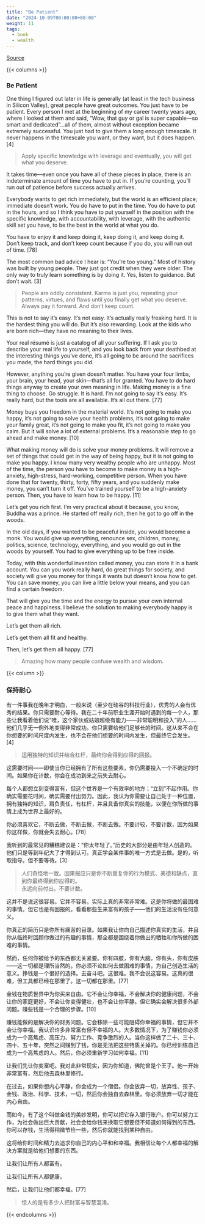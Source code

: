 ```yaml
---
title: "Be Patient"
date: "2024-10-09T00:00:00+08:00"
weight: 11
tags:
  - book
  - wealth
---
```


[Source](https://www.navalmanack.com/almanack-of-naval-ravikant/be-patient)

{{< columns >}}

### Be Patient

One thing I figured out later in life is generally (at least in the tech business in Silicon Valley), great people have great outcomes. You just have to be patient. Every person I met at the beginning of my career twenty years ago, where I looked at them and said, “Wow, that guy or gal is super capable—so smart and dedicated”…all of them, almost without exception became extremely successful. You just had to give them a long enough timescale. It never happens in the timescale you want, or they want, but it does happen. [4]

> Apply specific knowledge with leverage and eventually, you will get what you deserve.

It takes time—even once you have all of these pieces in place, there is an indeterminate amount of time you have to put in. If you’re counting, you’ll run out of patience before success actually arrives.

Everybody wants to get rich immediately, but the world is an efficient place; immediate doesn’t work. You do have to put in the time. You do have to put in the hours, and so I think you have to put yourself in the position with the specific knowledge, with accountability, with leverage, with the authentic skill set you have, to be the best in the world at what you do.

You have to enjoy it and keep doing it, keep doing it, and keep doing it. Don’t keep track, and don’t keep count because if you do, you will run out of time. [78]

The most common bad advice I hear is: “You’re too young.” Most of history was built by young people. They just got credit when they were older. The only way to truly learn something is by doing it. Yes, listen to guidance. But don’t wait. [3]

> People are oddly consistent. Karma is just you, repeating your patterns, virtues, and flaws until you finally get what you deserve.  
> Always pay it forward. And don’t keep count.

This is not to say it’s easy. It’s not easy. It’s actually really freaking hard. It is the hardest thing you will do. But it’s also rewarding. Look at the kids who are born rich—they have no meaning to their lives.

Your real résumé is just a catalog of all your suffering. If I ask you to describe your real life to yourself, and you look back from your deathbed at the interesting things you’ve done, it’s all going to be around the sacrifices you made, the hard things you did.

However, anything you’re given doesn’t matter. You have your four limbs, your brain, your head, your skin—that’s all for granted. You have to do hard things anyway to create your own meaning in life. Making money is a fine thing to choose. Go struggle. It is hard. I’m not going to say it’s easy. It’s really hard, but the tools are all available. It’s all out there. [77]

Money buys you freedom in the material world. It’s not going to make you happy, it’s not going to solve your health problems, it’s not going to make your family great, it’s not going to make you fit, it’s not going to make you calm. But it will solve a lot of external problems. It’s a reasonable step to go ahead and make money. [10]

What making money will do is solve your money problems. It will remove a set of things that could get in the way of being happy, but it is not going to make you happy. I know many very wealthy people who are unhappy. Most of the time, the person you have to become to make money is a high-anxiety, high-stress, hard-working, competitive person. When you have done that for twenty, thirty, forty, fifty years, and you suddenly make money, you can’t turn it off. You’ve trained yourself to be a high-anxiety person. Then, you have to learn how to be happy. [11]

Let’s get you rich first. I’m very practical about it because, you know, Buddha was a prince. He started off really rich, then he got to go off in the woods.

In the old days, if you wanted to be peaceful inside, you would become a monk. You would give up everything, renounce sex, children, money, politics, science, technology, everything, and you would go out in the woods by yourself. You had to give everything up to be free inside.

Today, with this wonderful invention called money, you can store it in a bank account. You can you work really hard, do great things for society, and society will give you money for things it wants but doesn’t know how to get. You can save money, you can live a little below your means, and you can find a certain freedom.

That will give you the time and the energy to pursue your own internal peace and happiness. I believe the solution to making everybody happy is to give them what they want.

Let’s get them all rich.

Let’s get them all fit and healthy.

Then, let’s get them all happy. [77]

> Amazing how many people confuse wealth and wisdom.

{{< column >}}

### 保持耐心

有一件事我在晚年才明白，一般来说（至少在硅谷的科技行业），优秀的人会有优秀的结果。你只需要耐心等待。我在二十年前职业生涯开始时遇到的每一个人，那些让我看着他们说“哇，这个家伙或姑娘超级有能力——非常聪明和投入”的人……他们几乎无一例外地变得非常成功。你只需要给他们足够长的时间。这从来不会在你想要的时间尺度内发生，也不会在他们想要的时间内发生，但最终它会发生。[4]

> 运用独特的知识并结合杠杆，最终你会得到应得的回报。

这需要时间——即使当你已经拥有了所有这些要素，你仍需要投入一个不确定的时间。如果你在计数，你会在成功到来之前失去耐心。

每个人都想立刻变得富有，但这个世界是一个有效率的地方；“立刻”不起作用。你确实需要花时间，确实需要付出努力。因此，我认为你需要让自己处于一种位置，拥有独特的知识，肩负责任，有杠杆，并且具备你真实的技能，以便在你所做的事情上成为世界上最好的。

你必须喜欢它，不断去做，不断去做，不断去做。不要计较，不要计数，因为如果你这样做，你就会失去耐心。[78]

我听到的最常见的糟糕建议是：“你太年轻了。”历史的大部分是由年轻人创造的。他们只是等到年纪大了才得到认可。真正学会某件事的唯一方式是去做。是的，听取指导。但不要等待。[3]

> 人们奇怪地一致。因果报应只是你不断重复你的行为模式、美德和缺点，直到你最终得到你应得的。  
> 永远向前付出。不要计数。

这并不是说这很容易。它并不容易。实际上真的非常非常难。这是你将做的最困难的事情。但它也是有回报的。看看那些生来富有的孩子——他们的生活没有任何意义。

你真正的简历只是你所有痛苦的目录。如果我让你向自己描述你真实的生活，并且你从临终时回顾你做过的有趣的事情，那全都是围绕着你做出的牺牲和你所做的困难的事情。

然而，任何你被给予的东西都无关紧要。你有四肢，你有大脑，你有头，你有皮肤——这一切都是理所当然的。你必须不论如何去做困难的事情，为自己创造生活的意义。挣钱是一个很好的选择。去奋斗吧。这很难。我不会说这容易。这真的很难，但工具都已经在那里了。这一切都在那里。[77]

金钱在物质世界中为你买来自由。它不会让你幸福，不会解决你的健康问题，不会让你的家庭更好，不会让你变得健壮，也不会让你平静。但它确实会解决很多外部问题。赚些钱是一个合理的步骤。[10]

赚钱能做的是解决你的财务问题。它会移除一些可能阻碍你幸福的事情，但它并不会让你幸福。我认识许多非常富有但不幸福的人。大多数情况下，为了赚钱你必须成为一个高焦虑、高压力、努力工作、竞争激烈的人。当你这样做了二十、三十、四十、五十年，突然之间赚到了钱，你是无法把这些特质关掉的。你已经训练自己成为一个高焦虑的人。然后，你必须重新学习如何幸福。[11]

让我们先让你变富吧。我对此非常现实，因为你知道，佛陀曾是个王子。他一开始非常富有，然后他去森林里修行。

在过去，如果你想内心平静，你会成为一个僧侣。你会放弃一切，放弃性、孩子、金钱、政治、科学、技术，一切，然后你会独自去森林里。你必须放弃一切才能在内心自由。

而如今，有了这个叫做金钱的美妙发明，你可以把它存入银行账户。你可以努力工作，为社会做出巨大贡献，社会会给你钱来换取它想要但不知道如何得到的东西。你可以存钱，生活得稍微节俭一些，然后你就能找到某种自由。

这将给你时间和精力去追求你自己的内心平和和幸福。我相信让每个人都幸福的解决方案就是给他们想要的东西。

让我们让所有人都富有。

让我们让所有人都健康。

然后，让我们让他们都幸福。[77]

> 惊人的是有多少人把财富与智慧混淆。

{{< endcolumns >}}
